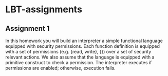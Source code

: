 # LBT-assignments

## Assignment 1
In this homework you will build an interpreter a simple functional language equipped with
security permissions. Each function definition is equipped with a set of permissions (e.g.
{read, write}, {}) over a set of security relevant actions. We also assume that the language is
equipped with a primitive construct to check a permission. The interpreter executes if
permissions are enabled; otherwise, execution fails.